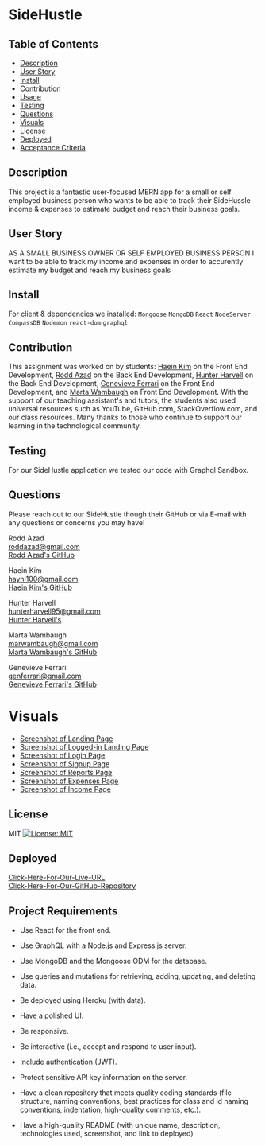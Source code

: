 # SideHustle

## Table of Contents

- [Description](#description)
- [User Story](#user-story)
- [Install](#install)
- [Contribution](#contribution)
- [Usage](#usage)
- [Testing](#testing)
- [Questions](#questions)
- [Visuals](#visuals)
- [License](#license)
- [Deployed](#deployed)
- [Acceptance Criteria](acceptance-criteria)

## Description

This project is a fantastic user-focused MERN app for a small or self employed business person who wants to be able to track their SideHussle income & expenses to estimate budget and reach their business goals.<br/>

## User Story

AS A SMALL BUSINESS OWNER OR SELF EMPLOYED BUSINESS PERSON I want to be able to track my income and expenses in order to accurently estimate my budget and reach my business goals

## Install

For client & dependencies we installed:
`Mongoose` `MongoDB` `React` `NodeServer` `CompassDB` `Nodemon` `react-dom` `graphql`

## Contribution

This assignment was worked on by students: [Haein Kim](https://github.com/hayni100) on the Front End Development, [Rodd Azad](https://github.com/roddazad) on the Back End Development, [Hunter Harvell](https://github.com/HunterHarvell) on the Back End Development, [Genevieve Ferrari](https://github.com/gjferrari) on the Front End Development, and [Marta Wambaugh](https://github.com/mwambaugh) on Front End Development. With the support of our teaching assistant's and tutors, the students also used universal resources such as YouTube, GitHub.com, StackOverflow.com, and our class resources. Many thanks to those who continue to support our learning in the technological community.

## Testing

For our SideHustle application we tested our code with Graphql Sandbox.

## Questions

Please reach out to our SideHustle though their GitHub or via E-mail with any questions or concerns you may have!<br>

Rodd Azad <br/>
roddazad@gmail.com<br/>
[Rodd Azad's GitHub](https://github.com/roddazad)<br/>

Haein Kim<br/>
hayni100@gmail.com<br/>
[Haein Kim's GitHub](https://github.com/hayni100)<br/>

Hunter Harvell<br/>
hunterharvell95@gmail.com<br/>
[Hunter Harvell's](https://github.com/HunterHarvell)<br/>

Marta Wambaugh<br/>
marwambaugh@gmail.com <br/>
[Marta Wambaugh's GitHub](https://github.com/mwambaugh)<br/>

Genevieve Ferrari<br/>
genferrari@gmail.com<br/>
[Genevieve Ferrari's GitHub](https://github.com/gjferrari)<br/>

# Visuals

- [Screenshot of Landing Page](./client/src/assets/intialPageScreenShot.png)
- [Screenshot of Logged-in Landing Page](./client/src/assets/logginLandingPage.png)
- [Screenshot of Login Page](./client/src/assets/loginPageScreenShot.png)
- [Screenshot of Signup Page](./client/src/assets/signupScreenShot.png)
- [Screenshot of Reports Page](./client/src/assets/reportScreenShot.png)
- [Screenshot of Expenses Page](./client/src/assets/expensesScreenShot.png)
- [Screenshot of Income Page](./client/src/assets/incomeScreenShot.png)

## License

MIT [![License: MIT](https://img.shields.io/badge/License-MIT-yellow.svg)](https://opensource.org/licenses/MIT)<br/>

## Deployed

[Click-Here-For-Our-Live-URL](https://arcane-dusk-42730.herokuapp.com/)<br/>
[Click-Here-For-Our-GitHub-Repository](https://github.com/HunterHarvell/Project-3-Team-2/issues)<br/>

## Project Requirements

- Use React for the front end.

- Use GraphQL with a Node.js and Express.js server.

- Use MongoDB and the Mongoose ODM for the database.

- Use queries and mutations for retrieving, adding, updating, and deleting data.

- Be deployed using Heroku (with data).

- Have a polished UI.

- Be responsive.

- Be interactive (i.e., accept and respond to user input).

- Include authentication (JWT).

- Protect sensitive API key information on the server.

- Have a clean repository that meets quality coding standards (file structure, naming conventions, best practices for class and id naming conventions, indentation, high-quality comments, etc.).

- Have a high-quality README (with unique name, description, technologies used, screenshot, and link to deployed)
